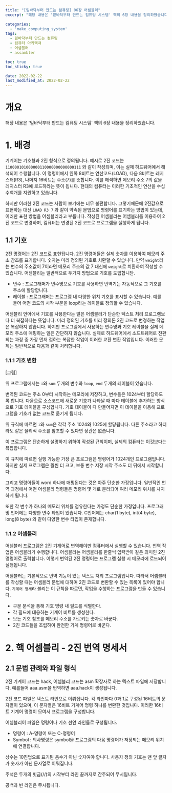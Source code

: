```yaml
---
title: "[밑바닥부터 만드는 컴퓨팅] 06장 어셈블러"
excerpt: "해당 내용은 '밑바닥부터 만드는 컴퓨팅 시스템' 책의 6장 내용을 정리하였습니다. "

categories:
  - 'make_computing_system'
tags:
  - 밑바닥부터 만드는 컴퓨팅
  - 컴퓨터 아키텍쳐
  - 어셈블러
  - assambler

toc: true
toc_sticky: true

date: 2022-02-22
last_modified_at: 2022-02-22
---
```


# 개요 

해당 내용은 '밑바닥부터 만드는 컴퓨팅 시스템' 책의 6장 내용을 정리하였습니다.

# 1. 배경

기계어는 기호형과 2진 형식으로 정의됩니다. 
예시로 2진 코드는 `110000101000000110000000000000111` 와 같이 작성되며, 이는 실제 하드웨어에서 해석되어 수행합니다. 
이 명령어에서 왼쪽 8비트는 연산코드(LOAD), 다음 8비트는 레지스터(R3), 나머지 16비트는 주소(7)를 뜻합니다. 
이를 해석하면 메모리 주소 7의 값을 레지스터 R3에 로드하라는 뜻이 됩니다. 
현대의 컴퓨터는 이러한 기초적인 연산을 수십 수백개를 지원하고 있습니다. 

하지만 이러한 2진 코드는 사람이 보기에는 너무 불편합니다. 
그렇기때문에 2진값으로 표현하는 대신 `LOAD R3 7` 과 같이 약속된 문법으로 명령어를 표기하는 방법이 있는데, 이러한 표현 방법을 어셈블리라고 부릅니다. 
작성된 어셈블리는 어셈블러를 이용하여 2진 코드로 변경하며, 컴퓨터는 변경된 2진 코드로 프로그램을 실행하게 됩니다. 

## 1.1 기호 

2진 명령어는 2진 코드로 표현됩니다. 
2진 명령어들은 실제 숫자를 이용하여 메모리 주소 참조를 표기합니다. 
숫자는 미리 정의된 기호로 치환할 수 있습니다. 
만약 `weight`라는 변수의 주소값이 7이라면 메모리 주소의 값 7 대신에 `weight`로 치환하여 작성할 수 있습니다. 
어셈블리는 일반적으로 두가지 방법으로 기호를 도입합니닫. 

* 변수 : 프로그래머가 변수명으로 기호를 사용하면 번역기는 자동적으로 그 기호를 주소에 할당합니다. 
* 레이블 : 프로그래머는 프로그램 내 다양한 위치 기호를 표시할 수 있습니다. 예를 들어 어떤 코드의 시작 부분을 loop라는 레이블로 정의할 수 있습니다. 

어셈블리 언어에서 기호를 사용한다는 말은 어셈블러가 단순한 텍스트 처리 프로그램보다 더 복잡하다는 뜻입니다. 
미리 정의된 기호를 미리 정의돈 2진 코드로 변경하는 작업은 복잡하지 않습니다. 
하지만 프로그램에서 사용하는 변수명과 기호 레이블을 실제 메모리 주소에 매핑하는 일은 간단하지 않습니다.
실제로 하드웨어에서 소프트웨어로 전환되는 과정 중 가장 먼저 접하는 복잡한 작업이 이러한 교환 변환 작업입니다. 
이러한 문제는 일반적으로 다음과 같이 처리합니다. 

### 1.1.1 기호 변환 

[그림]

위 프로그램에서는 `i`와 `sum` 두개의 변수와 `loop`, `end` 두개의 레이블이 있습니다. 

번역된 코드는 주소 0부터 시작하는 메모리에 저장하고, 변수들은 1024부터 할당하도록 합니다.
다음으로 소스코드에 새로운 기호가 나타날 때 마다 테이블에 추가하는 방식으로 기호 테이블을 구성합니다. 
기호 테이블이 다 만들어지면 이 테이블을 이용해 프로그램을 기호가 없는 코드로 옮기게 됩니다. 

위 규칙에 따르면 `i`와 `sum`은 각각 주소 1024와 1025에 할당됩니다. 
다른 주소라고 하더라도 같은 물리적 주소를 참조할 수 있다면 상관은 없습니다. 

이 프로그램은 단순하게 설명하기 위하여 작성된 규칙이며, 실제의 컴퓨터는 이것보다는 복잡합니다. 

이 규칙에 따르면 실행 가능한 가장 큰 프로그램은 명령어가 1024개인 프로그램입니다. 
하지만 실제 프로그램은 훨씬 더 크고, 보통 변수 저장 시작 주소도 더 뒤에서 시작합니다. 

그리고 명령어들이 word 하나에 매핑된다는 것은 아주 단순한 가정입니다. 
일반적인 번역 과정에서 어떤 어셈블리 명령들은 명령어 몇 개로 분리되어 여러 메모리 위치를 차지하게 됩니다. 

또한 각 변수가 하나의 메모리 위치를 점유한다는 가정도 단순한 가정입니다. 
프로그래밍 언어에는 다양한 변수 타입이 있습니다.
C언어에는 char(1 byte), int(4 byte), long(8 byte) 와 같이 다양한 변수 타입이 존재합니다. 


### 1.1.2 어셈블러 

어셈블러 프로그램은 2진 기계어로 변역해야만 컴퓨터에서 실행할 수 있습니다. 
번역 작업은 어셈블러가 수행합니다. 
어셈블러는 어셈블러를 한줄씩 입력받아 같은 의미인 2진 명령어로 출력합니다. 
이렇게 번역된 2진 명령어는 프로그램 실행 시 메모리에 로드되어 실행됩니다. 

어셈블러는 기본적으로 번역 기능이 있는 텍스트 처리 프로그램입니다. 
따라서 어셈블러를 작성할 때는 어셈블리 문법에 대하여 2진 코드로 변환할 수 있는 목록이 있어야 합니다. 
`기계어 명세`라 불리는 이 규칙을 따르면, 작업을 수행하는 프로그램을 만들 수 있습니다. 

* 구문 분석을 통해 기호 명령 내 필드를 식별한다.
* 각 필드에 대응하는 기계어 비트를 생성한다. 
* 모든 기호 참조를 메모리 주소를 가르키는 숫자로 바꾼다. 
* 2진 코드들을 조립하여 완전한 기계 명령어로 바꾼다. 

# 2. 핵 어셈블리 - 2진 번역 명세서 

## 2.1 문법 관례와 파일 형식 

2진 기계어 코드는 hack, 어셈블리 코드는 asm 확장자로 하는 텍스트 파일에 저장합니다. 
예를들어 aaa.asm을 번역하면 aaa.hack이 생성됩니다. 

2진 코드 파일은 텍스트 라인으로 이뤄집니다. 
각 라인마다 0과 1로 구성된 16비트의 문자열이 있으며, 이 문자열은 16비트 기계어 명령 하나를 변환한 것입니다. 
이러한 16비트 기계어 명령이 모여서 프로그램을 구성합니다. 

어셈블리어 파일은 명령어나 기호 선언 라인들로 구성됩니다. 

* 명령어 : A-명령어 또는 C-명령어
* Symbol : 의사명령은 symbol을 프로그램의 다음 명령어가 저장되는 메모리 위치에 연결합니다. 

상수는 10진법으로 표기된 음수가 아닌 숫자여야 합니다. 사용자 정의 기호는 맨 앞 글자가 숫자가 아닌 문자열로 이뤄집니다. 

주석은 두개의 빗금(//)의 시작부터 라인 끝까지로 간주되어 무시됩니다. 

공백과 빈 라인은 무시됩니다. 


